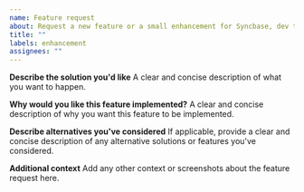 ```yaml
---
name: Feature request
about: Request a new feature or a small enhancement for Syncbase, dev tools, etc.
title: ""
labels: enhancement
assignees: ""
---
```


**Describe the solution you'd like**
A clear and concise description of what you want to happen.

**Why would you like this feature implemented?**
A clear and concise description of why you want this feature to be implemented.

**Describe alternatives you've considered**
If applicable, provide a clear and concise description of any alternative solutions or features you've considered.

**Additional context**
Add any other context or screenshots about the feature request here.
